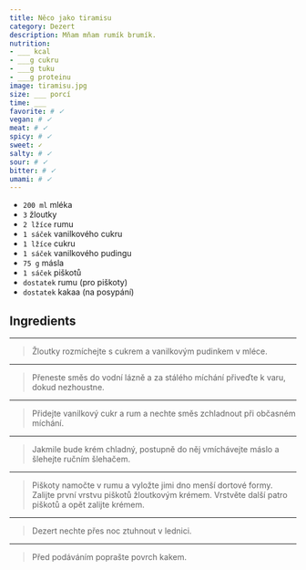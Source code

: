 ```yaml
---
title: Něco jako tiramisu
category: Dezert
description: Mňam mňam rumík brumík.
nutrition:
- ___ kcal
- ___g cukru
- ___g tuku
- ___g proteinu
image: tiramisu.jpg
size: ___ porcí 
time: ___
favorite: # ✓
vegan: # ✓
meat: # ✓
spicy: # ✓
sweet: ✓
salty: # ✓
sour: # ✓
bitter: # ✓
umami: # ✓
---
```


* `200 ml` mléka
* `3` žloutky
* `2 lžíce` rumu
* `1 sáček` vanilkového cukru
* `1 lžíce` cukru
* `1 sáček` vanilkového pudingu
* `75 g` másla
* `1 sáček` piškotů
* `dostatek` rumu (pro piškoty)
* `dostatek` kakaa (na posypání)

## **Ingredients**

---

> Žloutky rozmíchejte s cukrem a vanilkovým pudinkem v mléce.

---

> Přeneste směs do vodní lázně a za stálého míchání přiveďte k varu, dokud nezhoustne.

---

> Přidejte vanilkový cukr a rum a nechte směs zchladnout při občasném míchání.

---

> Jakmile bude krém chladný, postupně do něj vmíchávejte máslo a šlehejte ručním šlehačem.

---

> Piškoty namočte v rumu a vyložte jimi dno menší dortové formy. Zalijte první vrstvu piškotů žloutkovým krémem. Vrstvěte další patro piškotů a opět zalijte krémem.

---

> Dezert nechte přes noc ztuhnout v lednici.

---

> Před podáváním poprašte povrch kakem.
